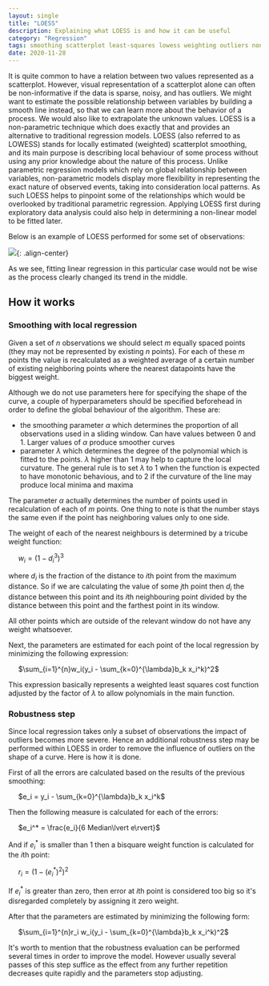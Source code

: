 ```yaml
---
layout: single
title: "LOESS"
description: Explaining what LOESS is and how it can be useful
category: "Regression"
tags: smoothing scatterplot least-squares lowess weighting outliers non-parametric-regression lowess local-regression
date: 2020-11-28
---
```


It is quite common to have a relation between two values represented as a scatterplot. However, visual representation of a scatterplot alone can often be non-informative if the data is sparse, noisy, and has outliers. We might want to estimate the possible relationship between variables by building a smooth line instead, so that we can learn more about the behavior of a process. We would also like to extrapolate the unknown values. LOESS is a non-parametric technique which does exactly that and provides an alternative to traditional regression models. LOESS (also referred to as LOWESS) stands for locally estimated (weighted) scatterplot smoothing, and its main purpose is describing local behaviour of some process without using any prior knowledge about the nature of this process. Unlike parametric regression models which rely on global relationship between variables, non-parametric models display more flexibility in representing the exact nature of observed events, taking into consideration local patterns. As such LOESS helps to pinpoint some of the relationships which would be overlooked by traditional parametric regression. Applying LOESS first during exploratory data analysis could also help in determining a non-linear model to be fitted later.

Below is an example of LOESS performed for some set of observations:

![](/assets/images/regression/loess_example.png){: .align-center}

As we see, fitting linear regression in this particular case would not be wise as the process clearly changed its trend in the middle.

## How it works

### Smoothing with local regression

Given a set of $n$ observations we should select $m$ equally spaced points (they may not be represented by existing $n$ points). For each of these $m$ points the value is recalculated as a weighted average of a certain number of existing neighboring points where the nearest datapoints have the biggest weight.

Although we do not use parameters here for specifying the shape of the curve, a couple of hyperparameters should be specified beforehead in order to define the global behaviour of the algorithm. These are:
* the smoothing parameter $\alpha$ which determines the proportion of all observations used in a sliding window. Can have values between 0 and 1. Larger values of $\alpha$ produce smoother curves
* parameter $\lambda$ which determines the degree of the polynomial which is fitted to the points. $\lambda$ higher than 1 may help to capture the local curvature. The general rule is to set $\lambda$ to 1 when the function is expected to have monotonic behavious, and to 2 if the curvature of the line may produce local minima and maxima

The parameter $\alpha$ actually determines the number of points used in recalculation of each of $m$ points. One thing to note is that the number stays the same even if the point has neighboring values only to one side.

The weight of each of the nearest neighbours is determined by a tricube weight function:

&nbsp;&nbsp;&nbsp;&nbsp;
$w_i = (1-d_i^3)^3$

where $d_i$ is the fraction of the distance to $i$th point from the maximum distance. So if we are calculating the value of some $j$th point then $d_i$ the distance between this point and its $i$th neighbouring point divided by the distance between this point and the farthest point in its window.

All other points which are outside of the relevant window do not have any weight whatsoever.

Next, the parameters are estimated for each point of the local regression by minimizing the following expression:

&nbsp;&nbsp;&nbsp;&nbsp;
$\sum_{i=1}^{n}w_i(y_i - \sum_{k=0}^{\lambda}b_k x_i^k)^2$

This expression basically represents a weighted least squares cost function adjusted by the factor of $\lambda$ to allow polynomials in the main function.

### Robustness step

Since local regression takes only a subset of observations the impact of outliers becomes more severe. Hence an additional robustness step may be performed within LOESS in order to remove the influence of outliers on the shape of a curve. Here is how it is done.

First of all the errors are calculated based on the results of the previous smoothing:

&nbsp;&nbsp;&nbsp;&nbsp;
$e_i = y_i - \sum_{k=0}^{\lambda}b_k x_i^k$

Then the following measure is calculated for each of the errors:

&nbsp;&nbsp;&nbsp;&nbsp;
$e_i^* = \frac{e_i}{6 Median\lvert e\rvert}$

And if $e_i^*$ is smaller than 1 then a bisquare weight function is calculated for the $i$th point:

&nbsp;&nbsp;&nbsp;&nbsp;
$r_i = (1-(e_i^*)^2)^2$

If $e_i^*$ is greater than zero, then error at $i$th point is considered too big so it's disregarded completely by assigning it zero weight.

After that the parameters are estimated by minimizing the following form:

&nbsp;&nbsp;&nbsp;&nbsp;
$\sum_{i=1}^{n}r_i w_i(y_i - \sum_{k=0}^{\lambda}b_k x_i^k)^2$

It's worth to mention that the robustness evaluation can be performed several times in order to improve the model. However usually several passes of this step suffice as the effect from any further repetition decreases quite rapidly and the parameters stop adjusting.